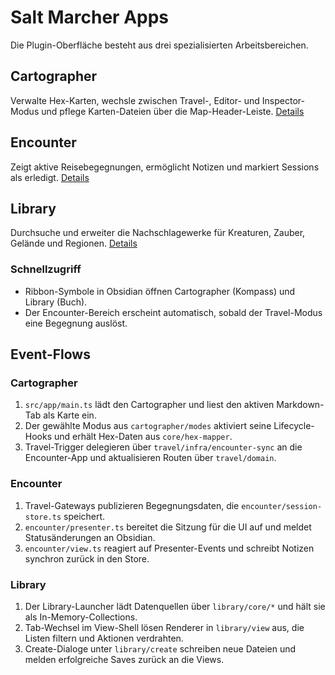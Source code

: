 # Salt Marcher Apps

Die Plugin-Oberfläche besteht aus drei spezialisierten Arbeitsbereichen.

## Cartographer
Verwalte Hex-Karten, wechsle zwischen Travel-, Editor- und Inspector-Modus und pflege Karten-Dateien über die Map-Header-Leiste. [Details](./cartographer/README.md)

## Encounter
Zeigt aktive Reisebegegnungen, ermöglicht Notizen und markiert Sessions als erledigt. [Details](./encounter/README.md)

## Library
Durchsuche und erweiter die Nachschlagewerke für Kreaturen, Zauber, Gelände und Regionen. [Details](./library/README.md)

### Schnellzugriff
- Ribbon-Symbole in Obsidian öffnen Cartographer (Kompass) und Library (Buch).
- Der Encounter-Bereich erscheint automatisch, sobald der Travel-Modus eine Begegnung auslöst.

## Event-Flows

### Cartographer
1. `src/app/main.ts` lädt den Cartographer und liest den aktiven Markdown-Tab als Karte ein.
2. Der gewählte Modus aus `cartographer/modes` aktiviert seine Lifecycle-Hooks und erhält Hex-Daten aus `core/hex-mapper`.
3. Travel-Trigger delegieren über `travel/infra/encounter-sync` an die Encounter-App und aktualisieren Routen über `travel/domain`.

### Encounter
1. Travel-Gateways publizieren Begegnungsdaten, die `encounter/session-store.ts` speichert.
2. `encounter/presenter.ts` bereitet die Sitzung für die UI auf und meldet Statusänderungen an Obsidian.
3. `encounter/view.ts` reagiert auf Presenter-Events und schreibt Notizen synchron zurück in den Store.

### Library
1. Der Library-Launcher lädt Datenquellen über `library/core/*` und hält sie als In-Memory-Collections.
2. Tab-Wechsel im View-Shell lösen Renderer in `library/view` aus, die Listen filtern und Aktionen verdrahten.
3. Create-Dialoge unter `library/create` schreiben neue Dateien und melden erfolgreiche Saves zurück an die Views.
